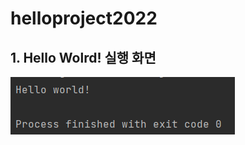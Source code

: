 # helloproject2022

## 1. Hello Wolrd! 실행 화면

<img src='https://github.com/Y-eseong/helloproject2022/blob/master/screenshots/image.png?raw=true'>
